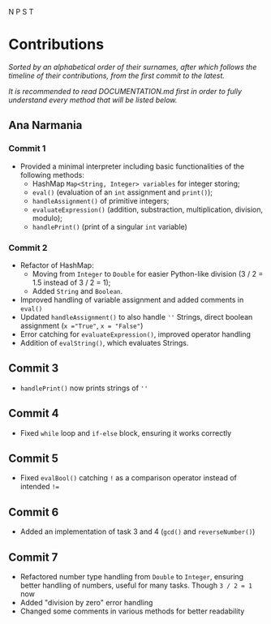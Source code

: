 N P S T

# Contributions

*Sorted by an alphabetical order of their surnames, after which follows the timeline of their contributions, from the first commit to the latest.*

*It is recommended to read DOCUMENTATION.md first in order to fully understand every method that will be listed below.* 

## Ana Narmania

### Commit 1

- Provided a minimal interpreter including basic functionalities of the following methods:
  - HashMap `Map<String, Integer> variables` for integer storing;
  - `eval()` (evaluation of an `int` assignment and `print()`);
  - `handleAssignment()` of primitive integers;
  -  `evaluateExpression()` (addition, substraction, multiplication, division, modulo);
  - `handlePrint()` (print of a singular `int` variable)

### Commit 2

- Refactor of HashMap:
  - Moving from `Integer` to `Double` for easier Python-like division (3 / 2 = 1.5 instead of 3 / 2 = 1);
  - Added `String` and `Boolean`.
- Improved handling of variable assignment and added comments in `eval()`
- Updated `handleAssignment()` to also handle `''` Strings, direct boolean assignment (`x ="True"`, `x = "False"`)
- Error catching for `evaluateExpression()`, improved operator handling
- Addition of `evalString()`, which evaluates Strings.

## Commit 3

- `handlePrint()` now prints strings of `''`

## Commit 4

- Fixed `while` loop and `if-else` block, ensuring it works correctly

## Commit 5

- Fixed `evalBool()` catching `!` as a comparison operator instead of intended `!=`

## Commit 6

- Added an implementation of task 3 and 4 (`gcd()` and `reverseNumber()`)

## Commit 7

- Refactored number type handling from `Double` to `Integer`,  ensuring better handling of numbers, useful for many tasks. Though `3 / 2 = 1` now
- Added "division by zero" error handling
- Changed some comments in various methods for better readability
